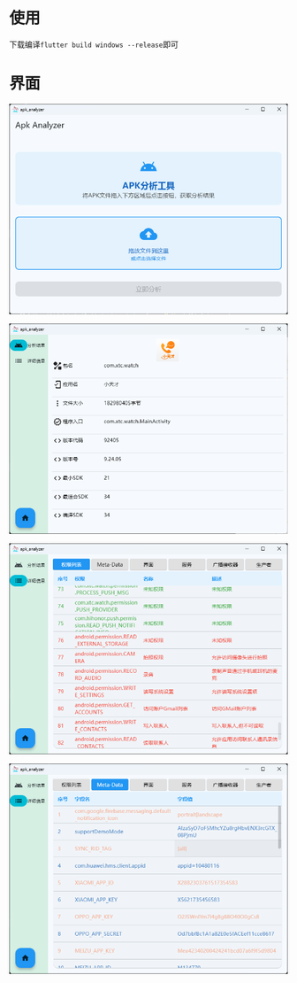# 使用

下载编译`flutter build windows --release`即可

# 界面

![alt text](readme_imgs/image.png)

![alt text](readme_imgs/image-1.png)

![alt text](readme_imgs/image-2.png)

![alt text](readme_imgs/image-3.png)